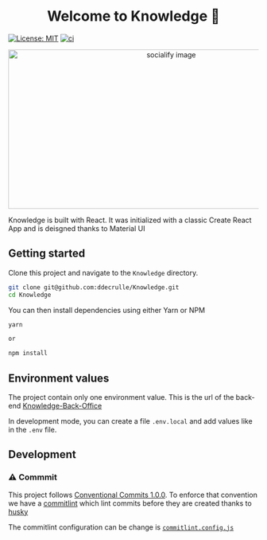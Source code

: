 <h1 align="center">Welcome to Knowledge 👋</h1>

[![License: MIT](https://img.shields.io/badge/License-MIT-blue.svg)](https://opensource.org/licenses/MIT)
[![ci](https://github.com/ddecrulle/Knowledge/actions/workflows/ci.yaml/badge.svg)](https://github.com/ddecrulle/Knowledge/actions/workflows/ci.yaml)

<p align="center">
  <a href="https://socialify.git.ci/ddecrulle/knowledge?description=1&descriptionEditable=The%20application%20that%20presents%20service%20offer%20of%20the%20INSEE%20survey%20information%20system%20&forks=1&issues=1&language=1&name=1&owner=1&pulls=1&theme=Light">
    <img  alt="socialify image" src="https://socialify.git.ci/ddecrulle/knowledge/image?description=1&descriptionEditable=The%20application%20that%20presents%20service%20offer%20of%20the%20INSEE%20survey%20information%20system%20&forks=1&issues=1&language=1&name=1&owner=1&pulls=1&theme=Light" alt="Knowledge" width="640" height="320" />
  </a>
</p>

Knowledge is built with React. It was initialized with a classic Create React App and is deisgned thanks to Material UI

## Getting started

Clone this project and navigate to the `Knowledge` directory.

```bash
git clone git@github.com:ddecrulle/Knowledge.git
cd Knowledge
```

You can then install dependencies using either Yarn or NPM

```bash
yarn

or

npm install
```

## Environment values

The project contain only one environment value. This is the url of the back-end [Knowledge-Back-Office](https://github.com/ddecrulle/Knowledge-Back-Office)

In development mode, you can create a file `.env.local` and add values like in the `.env` file.

## Development

### :warning: Commmit

This project follows [Conventional Commits 1.0.0](https://www.conventionalcommits.org/en/v1.0.0/). To enforce that convention we have a [commitlint](https://github.com/conventional-changelog/commitlint) which lint commits before they are created thanks to [husky](https://typicode.github.io/husky/#/)

The commitlint configuration can be change is [`commitlint.config.js`](/commitlint.config.js)

